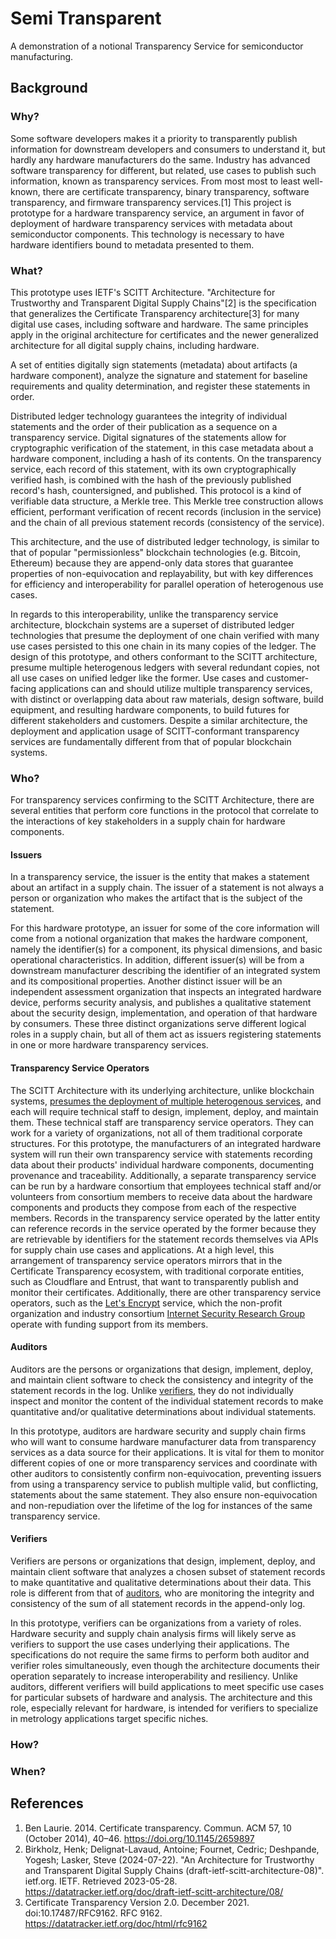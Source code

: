 # Semi Transparent

A demonstration of a notional Transparency Service for semiconductor manufacturing.

## Background

### Why?

Some software developers makes it a priority to transparently publish information for downstream developers and consumers to understand it, but hardly any hardware manufacturers do the same. Industry has advanced software transparency for different, but related, use cases to publish such information, known as transparency services. From most most to least well-known, there are certificate transparency, binary transparency, software transparency, and firmware transparency services.[1] This project is prototype for a hardware transparency service, an argument in favor of deployment of hardware transparency services with metadata about semiconductor components. This technology is necessary to have hardware identifiers bound to metadata presented to them.

### What?

This prototype uses IETF's SCITT Architecture. "Architecture for Trustworthy and Transparent Digital Supply Chains"[2] is the specification that generalizes the Certificate Transparency architecture[3] for many digital use cases, including software and hardware. The same principles apply in the original architecture for certificates and the newer generalized architecture for all digital supply chains, including hardware.

A set of entities digitally sign statements (metadata) about artifacts (a hardware component), analyze the signature and statement for baseline requirements and quality determination, and register these statements in order.

Distributed ledger technology guarantees the integrity of individual statements and the order of their publication as a sequence on a transparency service. Digital signatures of the statements allow for cryptographic verification of the statement, in this case metadata about a hardware component, including a hash of its contents. On the transparency service, each record of this statement, with its own cryptographically verified hash, is combined with the hash of the previously published record's hash, countersigned, and published. This protocol is a kind of verifiable data structure, a Merkle tree. This Merkle tree construction allows efficient, performant verification of recent records (inclusion in the service) and the chain of all previous statement records (consistency of the service).

This architecture, and the use of distributed ledger technology, is similar to that of popular "permissionless" blockchain technologies (e.g. Bitcoin, Ethereum) because they are append-only data stores that guarantee properties of non-equivocation and replayability, but with key differences for efficiency and interoperability for parallel operation of heterogenous use cases.

In regards to this interoperability, unlike the transparency service architecture, blockchain systems are a superset of distributed ledger technologies that presume the deployment of one chain verified with many use cases persisted to this one chain in its many copies of the ledger. The design of this prototype, and others conformant to the SCITT architecture, presume multiple heterogenous ledgers with several redundant copies, not all use cases on unified ledger like the former. Use cases and customer-facing applications can and should utilize multiple transparency services, with distinct or overlapping data about raw materials, design software, build equipment, and resulting hardware components, to build futures for different stakeholders and customers. Despite a similar architecture, the deployment and application usage of SCITT-conformant transparency services are fundamentally different from that of popular blockchain systems. 

### Who?

For transparency services confirming to the SCITT Architecture, there are several entities that perform core functions in the protocol that correlate to the interactions of key stakeholders in a supply chain for hardware components.

#### Issuers

In a transparency service, the issuer is the entity that makes a statement about an artifact in a supply chain. The issuer of a statement is not always a person or organization who makes the artifact that is the subject of the statement.

For this hardware prototype, an issuer for some of the core information will come from a notional organization that makes the hardware component, namely the identifier(s) for a component, its physical dimensions, and basic operational characteristics. In addition, different issuer(s) will be from a downstream manufacturer describing the identifier of an integrated system and its compositional properties. Another distinct issuer will be an independent assessment organization that inspects an integrated hardware device, performs security analysis, and publishes a qualitative statement about the security design, implementation, and operation of that hardware by consumers. These three distinct organizations serve different logical roles in a supply chain, but all of them act as issuers registering statements in one or more hardware transparency services.

#### Transparency Service Operators

The SCITT Architecture with its underlying architecture, unlike blockchain systems, [presumes the deployment of multiple heterogenous services](#what), and each will require technical staff to design, implement, deploy, and maintain them. These technical staff are transparency service operators. They can work for a variety of organizations, not all of them traditional corporate structures. For this prototype, the manufacturers of an integrated hardware system will run their own transparency service with statements recording data about their products' individual hardware components, documenting provenance and traceability. Additionally, a separate transparency service can be run by a hardware consortium that employees technical staff and/or volunteers from consortium members to receive data about the hardware components and products they compose from each of the respective members. Records in the transparency service operated by the latter entity can reference records in the service operated by the former because they are retrievable by identifiers for the statement records themselves via APIs for supply chain use cases and applications. At a high level, this arrangement of transparency service operators mirrors that in the Certificate Transparency ecosystem, with traditional corporate entities, such as Cloudflare and Entrust, that want to transparently publish and monitor their certificates. Additionally, there are other transparency service operators, such as the [Let's Encrypt](https://letsencrypt.org/) service, which the non-profit organization and industry consortium [Internet Security Research Group](https://www.abetterinternet.org/) operate with funding support from its members.

#### Auditors

Auditors are the persons or organizations that design, implement, deploy, and maintain client software to check the consistency and integrity of the statement records in the log. Unlike [verifiers](#verifiers), they do not individually inspect and monitor the content of the individual statement records to make quantitative and/or qualitative determinations about individual statements.

In this prototype, auditors are hardware security and supply chain firms who will want to consume hardware manufacturer data from transparency services as a data source for their applications. It is vital for them to monitor different copies of one or more transparency services and coordinate with other auditors to consistently confirm non-equivocation, preventing issuers from using a transparency service to publish multiple valid, but conflicting, statements about the same statement. They also ensure non-equivocation and non-repudiation over the lifetime of the log for instances of the same transparency service.

#### Verifiers

Verifiers are persons or organizations that design, implement, deploy, and maintain client software that analyzes a chosen subset of statement records to make quantitative and qualitative determinations about their data. This role is different from that of [auditors](#auditors), who are monitoring the integrity and consistency of the sum of all statement records in the append-only log.

In this prototype, verifiers can be organizations from a variety of roles. Hardware security and supply chain analysis firms will likely serve as verifiers to support the use cases underlying their applications. The specifications do not require the same firms to perform both auditor and verifier roles simultaneously, even though the architecture documents their operation separately to increase interoperability and resiliency. Unlike auditors, different verifiers will build applications to meet specific use cases for particular subsets of hardware and analysis. The architecture and this role, especially relevant for hardware, is intended for verifiers to specialize in metrology applications target specific niches.

### How?

### When?

## References

1. Ben Laurie. 2014. Certificate transparency. Commun. ACM 57, 10 (October 2014), 40–46. https://doi.org/10.1145/2659897
2. Birkholz, Henk; Delignat-Lavaud, Antoine; Fournet, Cedric; Deshpande, Yogesh; Lasker, Steve  (2024-07-22). "An Architecture for Trustworthy and Transparent Digital Supply Chains (draft-ietf-scitt-architecture-08)". ietf.org. IETF. Retrieved 2023-05-28. https://datatracker.ietf.org/doc/draft-ietf-scitt-architecture/08/
3. Certificate Transparency Version 2.0. December 2021. doi:10.17487/RFC9162. RFC 9162. https://datatracker.ietf.org/doc/html/rfc9162
